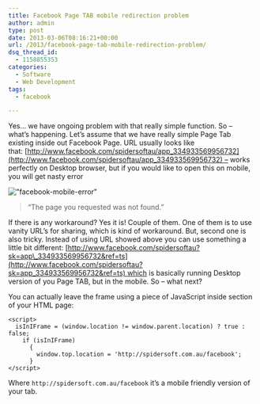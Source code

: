 ```yaml
---
title: Facebook Page TAB mobile redirection problem
author: admin
type: post
date: 2013-03-06T08:16:21+00:00
url: /2013/facebook-page-tab-mobile-redirection-problem/
dsq_thread_id:
  - 1158855353
categories:
  - Software
  - Web Development
tags:
  - facebook

---
```

Yes… we have ongoing problem with that really simple function. So – what’s happening. Let’s assume that we have really simple Page Tab existing inside out Facebook Page. URL usually looks like that: [http://www.facebook.com/spidersoftau/app_334933569956732](http://www.facebook.com/spidersoftau/app_334933569956732) – works perfectly on Desktop browser, but if you would like to open this on mobile, you will get nasty error  

<!--more-->

!["facebook-mobile-error"](images/2013/03/facebook-mobile-error.png)

> &#8220;The page you requested was not found.&#8221;

If there is any workaround? Yes it is! Couple of them. One of them is to use vanity URL’s for sharing, which is kind of workaround. But, second one is also tricky. Instead of using URL showed above you can use something a little bit different: [http://www.facebook.com/spidersoftau?sk=app\_334933569956732&ref=ts](http://www.facebook.com/spidersoftau?sk=app_334933569956732&ref=ts) which is basically running Desktop version of you Page TAB, but in the mobile. So – what next?

<!--more-->

  
You can actually leave the frame using a piece of JavaScript inside <head> section of your HTML page:

```
<script>
  isInIFrame = (window.location != window.parent.location) ? true : false;
    if (isInIFrame)
      {
        window.top.location = 'http://spidersoft.com.au/facebook';
      }
</script>
```

Where `http://spidersoft.com.au/facebook` it&#8217;s a mobile friendly version of your tab.